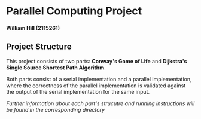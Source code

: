 # Parallel Computing Project

#### William Hill (2115261)

## Project Structure

This project consists of two parts: **Conway's Game of Life** and **Dijkstra's Single Source Shortest Path Algorithm**.

Both parts consist of a serial implementation and a parallel implementation, where the correctness of the parallel implementation is validated against the output of the serial implementation for the same input.

_Further information about each part's strucutre and running instructions will be found in the corresponding directory_

